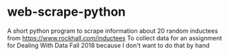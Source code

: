 # web-scrape-python
A short python program to scrape information about 20 random inductees from https://www.rockhall.com/inductees
To collect data for an assignment for Dealing With Data Fall 2018 because I don't want to do that by hand
